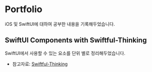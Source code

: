 #  Portfolio
iOS 및 SwiftUI에 대하여 공부한 내용을 기록해두었습니다.

## SwiftUI Components with Swiftful-Thinking
SwiftUI에서 사용할 수 있는 요소를 단위 별로 정리해두었습니다.
* 참고자료: [Swiftful-Thinking](https://www.youtube.com/@SwiftfulThinking)
